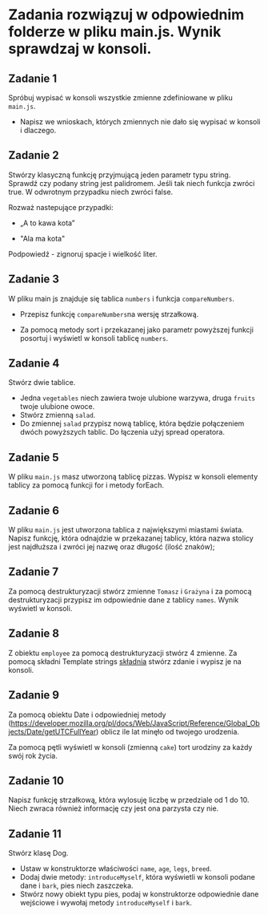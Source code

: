 # Zadania rozwiązuj w odpowiednim folderze w pliku main.js. Wynik sprawdzaj w konsoli.

## Zadanie 1

Spróbuj wypisać w konsoli wszystkie zmienne zdefiniowane w pliku `main.js`. 

- Napisz we wnioskach, których zmiennych nie dało się wypisać w konsoli i dlaczego.

## Zadanie 2

Stwórzy klasyczną funkcję przyjmującą jeden parametr typu string. Sprawdź czy podany string jest palidromem. 
Jeśli tak niech funkcja zwróci true. W odwrotnym przypadku niech zwróci false.

Rozważ nastepujące przypadki:

- „A to kawa kota”

- "Ala ma kota"

Podpowiedź - zignoruj spacje i wielkość liter.


## Zadanie 3

W pliku main js znajduje się tablica `numbers` i funkcja `compareNumbers`.

- Przepisz funkcję `compareNumbers`na wersję strzałkową.

- Za pomocą metody sort i przekazanej jako parametr powyższej funkcji posortuj i wyświetl w konsoli tablicę `numbers`.

## Zadanie 4

Stwórz dwie tablice.

- Jedna `vegetables` niech zawiera twoje ulubione warzywa, druga `fruits` twoje ulubione owoce.
- Stwórz zmienną `salad`.
- Do zmiennej `salad` przypisz nową tablicę, która będzie połączeniem dwóch powyższych tablic. 
  Do łączenia użyj spread operatora.

## Zadanie 5

W pliku `main.js` masz utworzoną tablicę pizzas. 
Wypisz w konsoli elementy tablicy za pomocą funkcji for i metody forEach.

## Zadanie 6
 
W pliku `main.js` jest utworzona tablica z największymi miastami świata. 
Napisz funkcję, która odnajdzie w przekazanej tablicy, która nazwa stolicy jest najdłuższa
i zwróci jej nazwę oraz długość (ilość znaków);

## Zadanie 7 

Za pomocą destrukturyzacji stwórz zmienne `Tomasz` i `Grażyna` 
i za pomocą destrukturyzacji przypisz im odpowiednie dane z tablicy `names`. Wynik wyświetl w konsoli.

## Zadanie 8

Z obiektu `employee` za pomocą destrukturyzacji stwórz 4 zmienne. Za pomocą składni Template strings
[składnia](https://developer.mozilla.org/en-US/docs/Web/JavaScript/Reference/Template_literals) 
stwórz zdanie i wypisz je na konsoli.

## Zadanie 9

Za pomocą obiektu Date i odpowiedniej metody 
(https://developer.mozilla.org/pl/docs/Web/JavaScript/Reference/Global_Objects/Date/getUTCFullYear) 
oblicz ile lat minęło od twojego urodzenia. 

Za pomocą pętli wyświetl w konsoli (zmienną `cake`) tort urodziny za każdy swój rok życia. 

## Zadanie 10

Napisz funkcję strzałkową, która wylosuję liczbę w przedziale od 1 do 10. 
Niech zwraca również informację czy jest ona parzysta czy nie. 

## Zadanie 11

Stwórz klasę Dog.

- Ustaw w konstruktorze właściwości `name`, `age`, `legs`, `breed`.
- Dodaj dwie metody: `introduceMyself`, która wyświetli w konsoli podane dane i `bark`, pies niech zaszczeka.
- Stwórz nowy obiekt typu pies, podaj w konstruktorze 
  odpowiednie dane wejściowe i wywołaj metody `introduceMyself` i `bark`.
